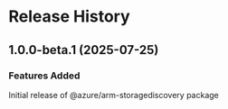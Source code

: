 # Release History
    
## 1.0.0-beta.1 (2025-07-25)

### Features Added

Initial release of @azure/arm-storagediscovery package
